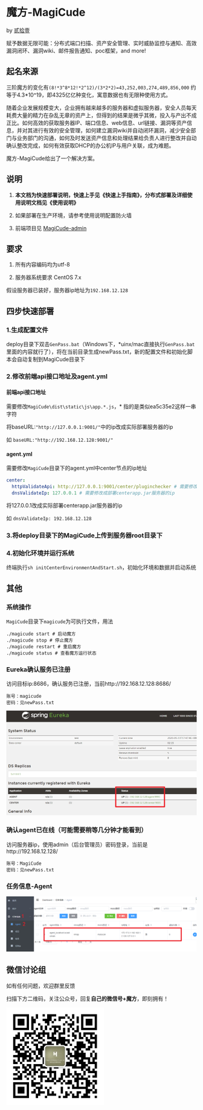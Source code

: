 # 魔方-MagiCude

by [贰拾壹](https://github.com/er10yi )

赋予数据无限可能：分布式端口扫描、资产安全管理、实时威胁监控与通知、高效漏洞闭环、漏洞wiki、邮件报告通知、poc框架，and more!

## 起名来源

三阶魔方的变化有```(8!*3^8*12!*2^12)/(3*2*2)=43,252,003,274,489,856,000``` 约等于4.3*10^19，即4325亿亿种变化，寓意数据也有无限种使用方式。

随着企业发展规模变大，企业拥有越来越多的服务器和虚拟服务器，安全人员每天耗费大量的精力在杂乱无章的资产上，但得到的结果是微乎其微，投入与产出不成正比。如何高效的获取服务器IP、端口信息、web信息、url链接、漏洞等资产信息，并对其进行有效的安全管理，如何建立漏洞wiki并自动闭环漏洞，减少安全部门与业务部门的沟通，如何及时发送资产信息和处理结果给负责人进行整改并自动确认整改完成，如何有效获取DHCP的办公机IP与用户关联，成为难题。

魔方-MagiCude给出了一个解决方案。

## 说明

1. **本文档为快速部署说明，快速上手见《快速上手指南》，分布式部署及详细使用说明文档见《使用说明》**

2. 如果部署在生产环境，请参考使用说明配置防火墙

3. 前端项目见 [MagiCude-admin](https://github.com/er10yi/MagiCude-admin)

## 要求

1. 所有内容编码均为utf-8

2. 服务器系统要求 CentOS 7.x

假设服务器已装好，服务器ip地址为```192.168.12.128```

## 四步快速部署

### 1.生成配置文件

deploy目录下双击```GenPass.bat```（Windows下，*uinx/mac直接执行```GenPass.bat```里面的内容就行了），将在当前目录生成newPass.txt，新的配置文件和初始化脚本会自动复制到MagiCude目录下

### 2.修改前端api接口地址及agent.yml

#### 前端api接口地址

需要修改```MagiCude\dist\static\js\app.*.js```，* 指的是类似ea5c35e2这样一串字符

将baseURL:```"http://127.0.0.1:9001/"```中的ip改成实际部署服务器的ip

如 ```baseURL:"http://192.168.12.128:9001/"```

#### agent.yml

需要修改```MagiCude```目录下的agent.yml中center节点的ip地址

```yml
center:
  httpValidateApi: http://127.0.0.1:9001/center/pluginchecker # 需要修改成部署centerapp.jar服务器的ip
  dnsValidateIp: 127.0.0.1 # 需要修改成部署centerapp.jar服务器的ip
```

将127.0.0.1改成实际部署centerapp.jar服务器的ip

如 ```dnsValidateIp: 192.168.12.128```

### 3.将deploy目录下的MagiCude上传到服务器root目录下

### 4.初始化环境并运行系统

终端执行```sh initCenterEnvironmentAndStart.sh```，初始化环境和数据并启动系统

## 其他

### 系统操作

```MagiCude```目录下```magicude```为可执行文件，用法

```shell
./magicude start # 启动魔方
./magicude stop # 停止魔方
./magicude restart # 重启魔方
./magicude status # 查看魔方运行状态
```

### Eureka确认服务已注册

访问目标ip:8686，确认服务已注册，当前http://192.168.12.128:8686/

```
账号：magicude
密码：见newPass.txt
```

![eureka服务](./使用说明图1/eureka服务.png)

### 确认agent已在线（可能需要稍等几分钟才能看到）

访问服务器ip，使用admin（后台管理员）密码登录，当前是http://192.168.12.128/

```
账号：MagiCude
密码：见newPass.txt
```

### 任务信息-Agent
![agent在线](./使用说明图1/agent在线.png)

## 微信讨论组

如有任何问题，欢迎群里反馈

扫描下方二维码，关注公众号，回复**自己的微信号+魔方**，即刻拥有！

![qrcode_for_Septemberend](./使用说明图1/qrcode_for_Septemberend.jpg)
